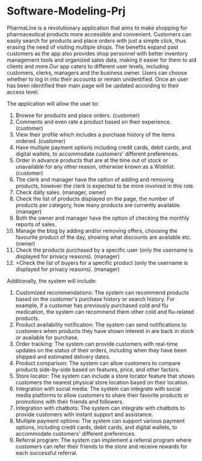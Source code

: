 # Software-Modeling-Prj


PharmaLine is a revolutionary application that aims to make shopping for pharmaceutical products more accessible and convenient. Customers can easily search for products and place orders with just a simple click, thus erasing the need of visiting multiple shops. The benefits expand past customers as the app also provides shop personnel with better inventory management tools and organized sales data, making it easier for them to aid clients and more.Our app caters to different user levels, including customers, clerks, managers and the business owner. Users can choose whether to log in into their accounts or remain unidentified. Once an user has been identified their main page will be updated according to their access level. 


The application will allow the user to:
1. Browse for products and place orders. (customer)
2. Comments and even rate a product based on their experience. (customer)
3. View their profile which includes a purchase history of the items ordered. (customer)
4. Have multiple payment options including credit cards, debit cards, and digital wallets, to accommodate customers' different preferences.
5. Order in advance products that are at the time out of stock or unavailable for any other reason, otherwise known as a Wishlist. (customer)
6. The clerk and manager have the option of adding and removing products, however the clerk is expected to be more involved in this role.
7. Check daily sales. (manager, owner)
8. Check the list of products displayed on the page, the number of products per category, how many products are currently available. (manager)
9. Both the owner and manager have the option of checking the monthly reports of sales.
10. Manage the blog by adding and/or removing offers, choosing the favourite product of the day, showing what discounts are available etc. (owner)
11. Check the products purchased by a specific user (only the username is displayed for privacy reasons). (manager)
12. =Check the list of buyers for a specific product (only the username is displayed for privacy reasons). (manager)
 


Additionally, the system will include:
1. Customized recommendations: The system can recommend products based on the customer's purchase history or search history. For example, if a customer has previously purchased cold and flu medication, the system can recommend them other cold and flu-related products.
2. Product availability notification: The system can send notifications to customers when products they have shown interest in are back in stock or available for purchase.
3. Order tracking: The system can provide customers with real-time updates on the status of their orders, including when they have been shipped and estimated delivery dates.
4. Product comparison: The system can allow customers to compare products side-by-side based on features, price, and other factors.
5. Store locator: The system can include a store locator feature that shows customers the nearest physical store location based on their location.
6. Integration with social media: The system can integrate with social media platforms to allow customers to share their favorite products or promotions with their friends and followers.
7. Integration with chatbots: The system can integrate with chatbots to provide customers with instant support and assistance.
8. Multiple payment options: The system can support various payment options, including credit cards, debit cards, and digital wallets, to accommodate customers' different preferences.
9. Referral program: The system can implement a referral program where customers can refer their friends to the store and receive rewards for each successful referral.
